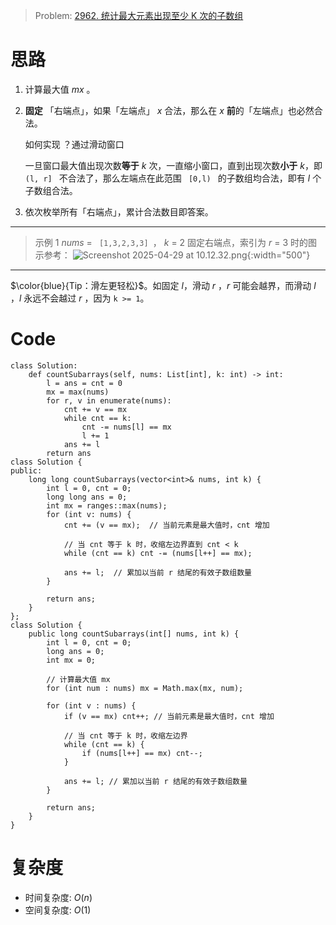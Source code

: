 
> Problem: [2962. 统计最大元素出现至少 K 次的子数组](https://leetcode.cn/problems/count-subarrays-where-max-element-appears-at-least-k-times/description/)

# 思路
1. 计算最大值 $mx$ 。
2. **固定** 「右端点」，如果「左端点」 $x$ 合法，那么在 $x$ **前**的「左端点」也必然合法。
   
    如何实现 ？通过滑动窗口

    一旦窗口最大值出现次数**等于** $k$ 次，一直缩小窗口，直到出现次数**小于** $k$，即 `  (l, r]  ` 不合法了，那么左端点在此范围 `  [0,l)  ` 的子数组均合法，即有 $l$ 个子数组合法。
3. 依次枚举所有「右端点」，累计合法数目即答案。

----
>  示例 $1$ 
    $nums$ = `  [1,3,2,3,3]  `， $k$ = $2$ 
    固定右端点，索引为 $r$ = $3$ 时的图示参考：
![Screenshot 2025-04-29 at 10.12.32.png](https://pic.leetcode.cn/1745893316-gRmqei-Screenshot%202025-04-29%20at%2010.12.32.png){:width="500"}
----    
   $\color{blue}{Tip：滑左更轻松}$。如固定 $l$，滑动 $r$ ，$r$ 可能会越界，而滑动 $l$ ，$l$ 永远不会越过 $r$ ，因为 `k >= 1`。


# Code
```Python3 []
class Solution:
    def countSubarrays(self, nums: List[int], k: int) -> int:
        l = ans = cnt = 0
        mx = max(nums)
        for r, v in enumerate(nums):
            cnt += v == mx
            while cnt == k:
                cnt -= nums[l] == mx
                l += 1
            ans += l
        return ans
class Solution {
public:
    long long countSubarrays(vector<int>& nums, int k) {
        int l = 0, cnt = 0;
        long long ans = 0;
        int mx = ranges::max(nums);
        for (int v: nums) {
            cnt += (v == mx);  // 当前元素是最大值时，cnt 增加
            
            // 当 cnt 等于 k 时，收缩左边界直到 cnt < k
            while (cnt == k) cnt -= (nums[l++] == mx);
            
            ans += l;  // 累加以当前 r 结尾的有效子数组数量
        }
        
        return ans;
    }
};
class Solution {
    public long countSubarrays(int[] nums, int k) {
        int l = 0, cnt = 0;
        long ans = 0;
        int mx = 0;

        // 计算最大值 mx
        for (int num : nums) mx = Math.max(mx, num);

        for (int v : nums) {
            if (v == mx) cnt++; // 当前元素是最大值时，cnt 增加
                
            // 当 cnt 等于 k 时，收缩左边界
            while (cnt == k) {
                if (nums[l++] == mx) cnt--;
            }

            ans += l; // 累加以当前 r 结尾的有效子数组数量
        }

        return ans;
    }
}
```
# 复杂度

- 时间复杂度: $O(n)$
- 空间复杂度: $O(1)$
